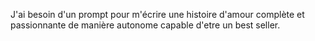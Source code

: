 J'ai besoin d'un prompt pour m'écrire une histoire d'amour complète et passionnante de manière autonome capable d'etre un best seller.